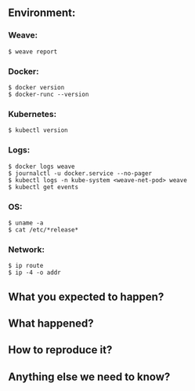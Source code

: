 <!--
Hi, thank you for opening an issue!
Before hitting the button...

** Is this a REQUEST FOR HELP? **
If so, please have a look at:
- our FAQ: https://www.weave.works/docs/net/latest/faq/
- our troubleshooting page: https://www.weave.works/docs/net/latest/troubleshooting/
- our help page, to choose the best channel (Slack, etc.) to reach out: https://www.weave.works/help/

** Is this a FEATURE REQUEST? **
If so, please search existing feature requests, and if you find a similar one, up-vote it and/or add your comments to it instead.
If you did not find a similar one, please describe in details:
- why: your use-case, specific constraints you may have, etc.
- what: the feature/behaviour/change you would like to see in Weave Net
Do not hesitate, when appropriate, to share the exact commands or API you would like, and/or to share a diagram (e.g.: asciiflow.com): "a picture is worth a thousand words".

** Is this a BUG REPORT? **
If so, please search existing bug reports, and if you find a similar one, up-vote it and/or add your comments to it instead.
If you did not find a similar one, please fill in as much of the template below as you can.
If you leave out information, we will not be able to help you as well.

In all cases, be ready for follow-up questions and please respond in a timely manner.
If we cannot reproduce a bug or think a feature already exists, we might close your issue.
If we are wrong, please feel free to reopen it and explain why.

Thank you!
-->

## Environment:

### Weave:
```
$ weave report
```

### Docker:
```
$ docker version
$ docker-runc --version
```

### Kubernetes:
```
$ kubectl version
```

### Logs:
<!-- Anything interesting or unusual output by the below, potentially relevant, commands? -->
<!-- (If output is long, please consider a Gist.) -->
```
$ docker logs weave
$ journalctl -u docker.service --no-pager
$ kubectl logs -n kube-system <weave-net-pod> weave
$ kubectl get events
```

### OS:
```
$ uname -a
$ cat /etc/*release*
```

### Network:
```
$ ip route
$ ip -4 -o addr
```
<!-- Anything interesting or unusual output by iptables-save? -->
<!-- (If output is long, please consider a Gist.) -->

## What you expected to happen?

## What happened?
<!-- Error message, actual behaviour, etc. -->

## How to reproduce it?
<!-- Specific steps, as minimally and precisely as possible. -->

## Anything else we need to know?
<!-- Cloud provider? Hardware? How did you configure your cluster? Kubernetes YAML, KOPS, etc. -->
